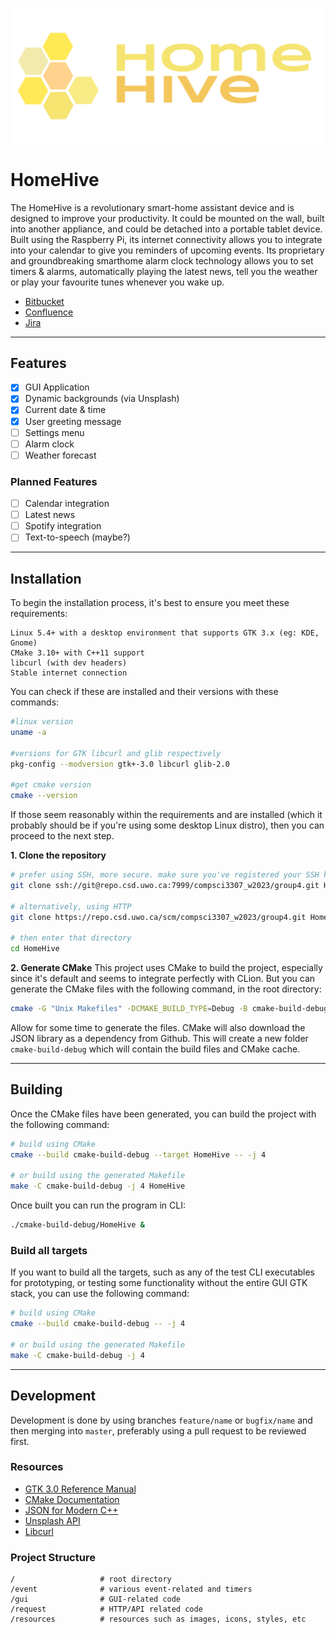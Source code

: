 ![HomeHive Logo](./resources/logo.png)

# HomeHive
The HomeHive is a revolutionary smart-home assistant device and is designed to improve
your productivity. It could be mounted on the wall, built into another appliance, and could
be detached into a portable tablet device. Built using the Raspberry Pi, its internet
connectivity allows you to integrate into your calendar to give you reminders of upcoming
events. Its proprietary and groundbreaking smarthome alarm clock technology allows you
to set timers & alarms, automatically playing the latest news, tell you the weather or play
your favourite tunes whenever you wake up.

- [Bitbucket](https://repo.csd.uwo.ca/projects/COMPSCI3307_W2023/repos/group4/browse)
- [Confluence](https://wiki.csd.uwo.ca/display/COMPSCI3307W2023GROUP4)
- [Jira](https://jira.csd.uwo.ca/projects/COMPSCI3307W2023GROUP4/summary)

----


## Features
- [x] GUI Application
- [x] Dynamic backgrounds (via Unsplash)
- [x] Current date & time
- [x] User greeting message
- [ ] Settings menu
- [ ] Alarm clock
- [ ] Weather forecast

### Planned Features
- [ ] Calendar integration
- [ ] Latest news
- [ ] Spotify integration
- [ ] Text-to-speech (maybe?)

----


## Installation
To begin the installation process, it's best to ensure you meet these requirements:
```
Linux 5.4+ with a desktop environment that supports GTK 3.x (eg: KDE, Gnome)
CMake 3.10+ with C++11 support
libcurl (with dev headers)
Stable internet connection
```

You can check if these are installed and their versions with these commands:
```bash
#linux version
uname -a

#versions for GTK libcurl and glib respectively
pkg-config --modversion gtk+-3.0 libcurl glib-2.0

#get cmake version
cmake --version
```

If those seem reasonably within the requirements and are installed (which it probably should be if you're
using some desktop Linux distro), then you can proceed to the next step.

**1. Clone the repository**
```bash
# prefer using SSH, more secure. make sure you've registered your SSH key with Bitbucket
git clone ssh://git@repo.csd.uwo.ca:7999/compsci3307_w2023/group4.git HomeHive

# alternatively, using HTTP
git clone https://repo.csd.uwo.ca/scm/compsci3307_w2023/group4.git HomeHive

# then enter that directory
cd HomeHive
```

**2. Generate CMake**
This project uses CMake to build the project, especially since it's default and seems to integrate perfectly
with CLion. But you can generate the CMake files with the following command, in the root directory:

```bash
cmake -G "Unix Makefiles" -DCMAKE_BUILD_TYPE=Debug -B cmake-build-debug
```

Allow for some time to generate the files. CMake will also download the JSON library as a dependency from Github.
This will create a new folder `cmake-build-debug` which will contain the build files and CMake cache.

----


## Building
Once the CMake files have been generated, you can build the project with the following command:

```bash
# build using CMake
cmake --build cmake-build-debug --target HomeHive -- -j 4

# or build using the generated Makefile
make -C cmake-build-debug -j 4 HomeHive
```

Once built you can run the program in CLI:
```bash
./cmake-build-debug/HomeHive &
```

### Build all targets
If you want to build all the targets, such as any of the test CLI executables for prototyping, or
testing some functionality without the entire GUI GTK stack, you can use the following command:

```bash
# build using CMake
cmake --build cmake-build-debug -- -j 4

# or build using the generated Makefile
make -C cmake-build-debug -j 4
```

----


## Development
Development is done by using branches `feature/name` or `bugfix/name` and then merging into `master`,
preferably using a pull request to be reviewed first.

### Resources
- [GTK 3.0 Reference Manual](https://docs.gtk.org/gtk3/)
- [CMake Documentation](https://cmake.org/cmake/help/latest/)
- [JSON for Modern C++](https://json.nlohmann.me/)
- [Unsplash API](https://unsplash.com/documentation)
- [Libcurl](https://curl.se/libcurl/c/)

### Project Structure
```
/                   # root directory
/event              # various event-related and timers
/gui                # GUI-related code
/request            # HTTP/API related code
/resources          # resources such as images, icons, styles, etc
```
